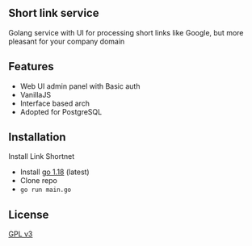## Short link service

Golang service with UI for processing short links like Google, but more pleasant for your company domain

## Features

- Web UI admin panel with Basic auth
- VanillaJS
- Interface based arch
- Adopted for PostgreSQL

## Installation

Install Link Shortnet

- Install [go 1.18](https://go.dev/doc/install) (latest)
- Clone repo
- `go run main.go`

## License

[GPL v3](https://www.gnu.org/licenses/gpl-3.0.en.html)
